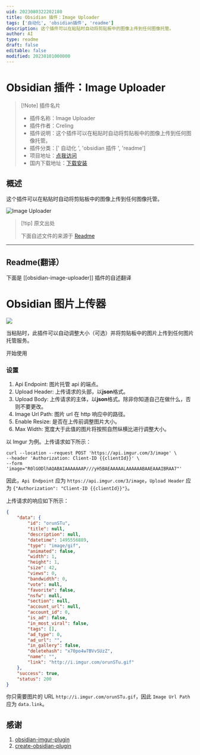 ```yaml
---
uid: 2023080322202180
title: Obsidian 插件：Image Uploader
tags: ['自动化', 'obsidian插件', 'readme']
description: 这个插件可以在粘贴时自动将剪贴板中的图像上传到任何图像托管。
author: AI
type: readme
draft: false
editable: false
modified: 20230101000000
---
```


# Obsidian 插件：Image Uploader

> [!Note] 插件名片
> - 插件名称：Image Uploader
> - 插件作者：Creling
> - 插件说明：这个插件可以在粘贴时自动将剪贴板中的图像上传到任何图像托管。
> - 插件分类：[' 自动化 ', 'obsidian 插件 ', 'readme']
> - 项目地址：[点我访问](https://github.com/Creling/obsidian-image-uploader)
> - 国内下载地址：[下载安装](https://pkmer.cn/products/plugin/pluginMarket/?obsidian-image-uploader)

## 概述

这个插件可以在粘贴时自动将剪贴板中的图像上传到任何图像托管。

![Image Uploader](https://cdn.pkmer.cn/covers/obsidian-image-uploader.gif!pkmer)

> [!tip] 原文出处
>
>下面自述文件的来源于 [Readme](https://ghproxy.net/https://raw.githubusercontent.com/Creling/obsidian-image-uploader/LivePreviewEditor/README.md)
>

---

## Readme(翻译）

下面是 [[obsidian-image-uploader]] 插件的自述翻译

# Obsidian 图片上传器

![](https://i.loli.net/2021/07/16/fxWBeLAESNc6tK9.gif)

当粘贴时，此插件可以自动调整大小（可选）并将剪贴板中的图片上传到任何图片托管服务。

开始使用

### 设置

1. Api Endpoint: 图片托管 api 的端点。
2. Upload Header: 上传请求的头部，以**json**格式。
3. Upload Body: 上传请求的主体，以**json**格式。除非你知道自己在做什么，否则不要更改。
4. Image Url Path: 图片 url 在 http 响应中的路径。
5. Enable Resize: 是否在上传前调整图片大小。
6. Max Width: 宽度大于此值的图片将按照自然纵横比进行调整大小。

以 Imgur 为例。上传请求如下所示：

```shell
curl --location --request POST 'https://api.imgur.com/3/image' \
--header 'Authorization: Client-ID {{clientId}}' \
--form 'image="R0lGODlhAQABAIAAAAAAAP///yH5BAEAAAAALAAAAAABAAEAAAIBRAA7"'
```

因此，`Api Endpoint` 应为 `https://api.imgur.com/3/image`，`Upload Header` 应为 `{"Authorization": "Client-ID {{clientId}}"}`。

上传请求的响应如下所示：

```json
{
	"data": {
		"id": "orunSTu",
		"title": null,
		"description": null,
		"datetime": 1495556889,
		"type": "image/gif",
		"animated": false,
		"width": 1,
		"height": 1,
		"size": 42,
		"views": 0,
		"bandwidth": 0,
		"vote": null,
		"favorite": false,
		"nsfw": null,
		"section": null,
		"account_url": null,
		"account_id": 0,
		"is_ad": false,
		"in_most_viral": false,
		"tags": [],
		"ad_type": 0,
		"ad_url": "",
		"in_gallery": false,
		"deletehash": "x70po4w7BVvSUzZ",
		"name": "",
		"link": "http://i.imgur.com/orunSTu.gif"
	},
	"success": true,
	"status": 200
}
```

你只需要图片的 URL `http://i.imgur.com/orunSTu.gif`，因此 `Image Url Path` 应为 `data.link`。

## 感谢

1. [obsidian-imgur-plugin](https://github.com/gavvvr/obsidian-imgur-plugin)
2. [create-obsidian-plugin](https://www.npmjs.com/package/create-obsidian-plugin)



